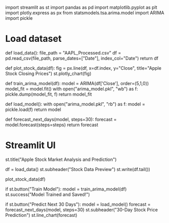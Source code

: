 import streamlit as st
import pandas as pd
import matplotlib.pyplot as plt
import plotly.express as px
from statsmodels.tsa.arima.model import ARIMA
import pickle

# Load dataset
def load_data():
    file_path = "AAPL_Processed.csv"
    df = pd.read_csv(file_path, parse_dates=["Date"], index_col="Date")
    return df

def plot_stock_data(df):
    fig = px.line(df, x=df.index, y="Close", title="Apple Stock Closing Prices")
    st.plotly_chart(fig)

def train_arima_model(df):
    model = ARIMA(df['Close'], order=(5,1,0))
    model_fit = model.fit()
    with open("arima_model.pkl", "wb") as f:
        pickle.dump(model_fit, f)
    return model_fit

def load_model():
    with open("arima_model.pkl", "rb") as f:
        model = pickle.load(f)
    return model

def forecast_next_days(model, steps=30):
    forecast = model.forecast(steps=steps)
    return forecast

# Streamlit UI
st.title("Apple Stock Market Analysis and Prediction")

df = load_data()
st.subheader("Stock Data Preview")
st.write(df.tail())

plot_stock_data(df)

if st.button("Train Model"):
    model = train_arima_model(df)
    st.success("Model Trained and Saved!")

if st.button("Predict Next 30 Days"):
    model = load_model()
    forecast = forecast_next_days(model, steps=30)
    st.subheader("30-Day Stock Price Prediction")
    st.line_chart(forecast)
